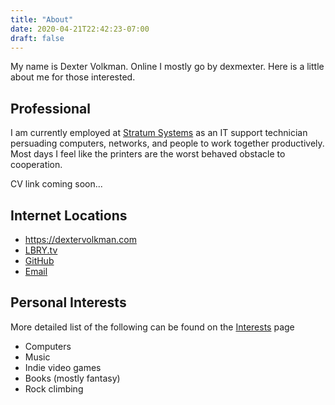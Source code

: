 ```yaml
---
title: "About"
date: 2020-04-21T22:42:23-07:00
draft: false
---
```


My name is Dexter Volkman. Online I mostly go by dexmexter. Here is a little
about me for those interested.

## Professional

I am currently employed at [Stratum Systems](https://stratum.it) as an IT
support technician persuading computers, networks, and people to work together
productively. Most days I feel like the printers are the worst behaved obstacle
to cooperation.

CV link coming soon...

## Internet Locations

- <https://dextervolkman.com>
- [LBRY.tv](https://lbry.tv/@dexmexter:8)
- [GitHub](https://github.com/dexmexter/)
- [Email](mailto:dextervolkman@protonmail.com)

## Personal Interests

More detailed list of the following can be found on the
[Interests](../interests) page

- Computers
- Music
- Indie video games
- Books (mostly fantasy)
- Rock climbing
